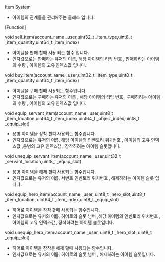  Item System
 
 - 아이템의 관계들을 관리해주는 클래스 입니다. 
 
 
 [Function]
 
 void sell_item(account_name _user,uint32_t _item_type,uint8_t _item_quantity,uint64_t _item_index)
 
 - 아이템을 판매 할때 사용 되는 함수 입니다.
 - 인자값으로는 판매하는 유저의 이름, 해당 아이템의 타입 번호 , 판매하려는 아이템의 수량 , 아이템의 고유 인덱스값 입니다.
 
 
 void buy_item(account_name _user,uint32_t _item_type,uint8_t _item_quantity,uint64_t _item_index)
 
 - 아이템을 구매 할때 사용되는 함수입니다.
 - 인자값으로는 구매하는 유저의 이름 , 해당 아이템의 타입 번호 , 구매하려는 아이템의 수량 , 아이템의 고유 인덱스값 입니다.
 
void equip_servant_item(account_name _user,uint8_t _item_location,uint64_t _item_index,uint64_t _object_index,uint8_t _equip_slot)
 
 - 용병 아이템을 장착 할때 사용되는 함수입니다.
 - 인자값으로는 유저의 이름, 해당 아이템의 인벤토리 위치번호 , 아이템의 고유 인덱스값 ,용병의 고유 인덱스값 , 장착하려는 아이템 슬롯입니다.
 
void unequip_servant_item(account_name _user,uint32_t _servant_location,uint8_t _equip_slot)
 
 - 용병 아이템을 해제 할때 사용되는 함수입니다.
 - 인자값으로는 유저의 이름, 서번트 인벤토리 위치번호 , 해제하려는 아이템 슬롯 입니다.

void equip_hero_item(account_name _user, uint8_t _hero_slot,uint8_t _item_location, uint64_t _item_index,uint8_t _equip_slot)

 - 히어로 아이템을 장착 할때 사용되는 함수입니다.
 - 인자값으로는 유저의 이름, 히어로의 슬롯 넘버 ,해당 아이템의 인벤토리 위치번호 , 아이템의 고유 인덱스값 , 장착하려는 아이템 슬롯입니다.

void unequip_hero_item(account_name _user, uint8_t _hero_slot, uint8_t _equip_slot)

 - 히어로 아이템을 장착을 해제 할때 사용되는 함수입니다.
 - 인자값으로는 유저의 이름, 히어로의 슬롯 넘버 , 해제하려는 아이템 슬롯입니다.

